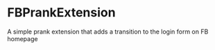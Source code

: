 # FBPrankExtension
A simple prank extension that adds a transition to the login form on FB homepage
